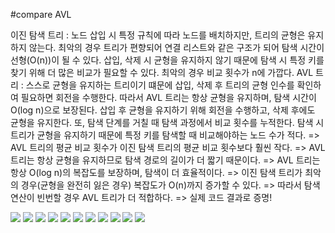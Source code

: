 #compare AVL

이진 탐색 트리 : 노드 삽입 시 특정 규칙에 따라 노드를 배치하지만, 트리의 균형은 유지하지 않는다. 최악의 경우 트리가 편향되어 연결 리스트와 같은 구조가 되어 탐색 시간이 선형(O(n))이 될 수 있다. 삽입, 삭제 시 균형을 유지하지 않기 때문에 탐색 시 특정 키를 찾기 위해 더 많은 비교가 필요할 수 있다. 최악의 경우 비교 횟수가 n에 가깝다. 
AVL 트리 : 스스로 균형을 유지하는 트리이기 떄문에 삽입, 삭제 후 트리의 균형 인수를 확인하여 필요하면 회전을 수행한다. 따라서 AVL 트리는 항상 균형을 유지하며, 탐색 시간이 O(log n)으로 보장된다. 삽입 후 균형을 유지하기 위해 회전을 수행하고, 삭제 후에도 균형을 유지한다. 또, 탐색 단계를 거칠 때 탐색 과정에서 비교 횟수를 누적한다. 탐색 시 트리가 균형을 유지하기 때문에 특정 키를 탐색할 때 비교해야하는 노드 수가 적다. 
=> AVL 트리의 평균 비교 횟수가 이진 탐색 트리의 평균 비교 횟수보다 훨씬 작다.
=> AVL 트리는 항상 균형을 유지하므로 탐색 경로의 길이가 더 짧기 때문이다.
=> AVL 트리는 항상 O(log n)의 복잡도를 보장하며, 탐색이 더 효율적이다.
=> 이진 탐색 트리가 최악의 경우(균형을 완전히 잃은 경우) 복잡도가 O(n)까지 증가할 수 있다.
=> 따라서 탐색 연산이 빈번할 경우 AVL 트리가 더 적합하다.
=> 실제 코드 결과로 증명!

![](./1.png)
![](./2.png)
![](./3.png)
![](./4.png)
![](./5.png)
![](./6.png)
![](./7.png)
![](./8.png)
![](./실행결과1.png)
![](./실행결과2.png)
![](./실행결과3.png)
